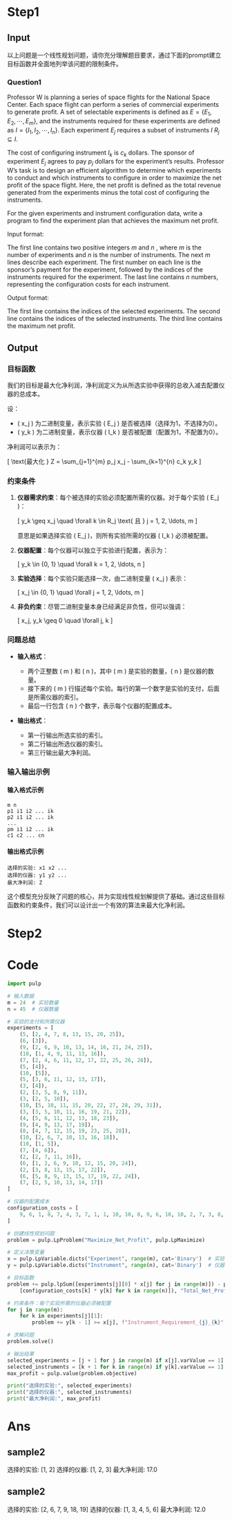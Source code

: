 
# Step1

## Input

以上问题是一个线性规划问题，请你充分理解题目要求，通过下面的prompt建立目标函数并全面地列举该问题的限制条件。

### Question1

Professor W is planning a series of space flights for the National Space Center.
Each space flight can perform a series of commercial experiments to generate profit.
A set of selectable experiments is defined as $E = \{ E_1, E_2, \cdots, E_m \}$, and the instruments required for these experiments are defined as $I = \{ I_1, I_2, \cdots, I_n \}$.
Each experiment $E_j$ requires a subset of instruments $I$ $R_j \subseteq I$.

The cost of configuring instrument  $I_k$  is  $c_k$  dollars.
The sponsor of experiment  $E_j$  agrees to pay  $p_j$  dollars for the experiment’s results.
Professor W’s task is to design an efficient algorithm to determine which experiments to conduct and which instruments to configure in order to maximize the net profit of the space flight.
Here, the net profit is defined as the total revenue generated from the experiments minus the total cost of configuring the instruments.

For the given experiments and instrument configuration data, write a program to find the experiment plan that achieves the maximum net profit.

Input format:

The first line contains two positive integers  $m$  and  $n$ , where  $m$  is the number of experiments and  $n$  is the number of instruments.
The next  $m$  lines describe each experiment.
The first number on each line is the sponsor’s payment for the experiment, followed by the indices of the instruments required for the experiment.
The last line contains  $n$  numbers, representing the configuration costs for each instrument.

Output format:

The first line contains the indices of the selected experiments.
The second line contains the indices of the selected instruments.
The third line contains the maximum net profit.

## Output

### 目标函数

我们的目标是最大化净利润，净利润定义为从所选实验中获得的总收入减去配置仪器的总成本。

设：

- \( x_j \) 为二进制变量，表示实验 \( E_j \) 是否被选择（选择为1，不选择为0）。
- \( y_k \) 为二进制变量，表示仪器 \( I_k \) 是否被配置（配置为1，不配置为0）。

净利润可以表示为：

\[
\text{最大化 } Z = \sum_{j=1}^{m} p_j x_j - \sum_{k=1}^{n} c_k y_k
\]

### 约束条件

1. **仪器需求约束**：每个被选择的实验必须配置所需的仪器。对于每个实验 \( E_j \)：

   \[
   y_k \geq x_j \quad \forall k \in R_j \text{ 且 } j = 1, 2, \ldots, m
   \]

   意思是如果选择实验 \( E_j \)，则所有实验所需的仪器 \( I_k \) 必须被配置。

2. **仪器配置**：每个仪器可以独立于实验进行配置，表示为：

   \[
   y_k \in \{0, 1\} \quad \forall k = 1, 2, \ldots, n
   \]

3. **实验选择**：每个实验只能选择一次，由二进制变量 \( x_j \) 表示：

   \[
   x_j \in \{0, 1\} \quad \forall j = 1, 2, \ldots, m
   \]

4. **非负约束**：尽管二进制变量本身已经满足非负性，但可以强调：

   \[
   x_j, y_k \geq 0 \quad \forall j, k
   \]

### 问题总结

- **输入格式**：
    - 两个正整数 \( m \) 和 \( n \)，其中 \( m \) 是实验的数量，\( n \) 是仪器的数量。
    - 接下来的 \( m \) 行描述每个实验。每行的第一个数字是实验的支付，后面是所需仪器的索引。
    - 最后一行包含 \( n \) 个数字，表示每个仪器的配置成本。

- **输出格式**：
    - 第一行输出所选实验的索引。
    - 第二行输出所选仪器的索引。
    - 第三行输出最大净利润。

### 输入输出示例

#### 输入格式示例

```
m n
p1 i1 i2 ... ik
p2 i1 i2 ... ik
...
pm i1 i2 ... ik
c1 c2 ... cn
```

#### 输出格式示例

```
选择的实验: x1 x2 ...
选择的仪器: y1 y2 ...
最大净利润: Z
```

这个模型充分反映了问题的核心，并为实现线性规划解提供了基础。通过这些目标函数和约束条件，我们可以设计出一个有效的算法来最大化净利润。

# Step2

# Code

```python
import pulp

# 输入数据
m = 24  # 实验数量
n = 45  # 仪器数量

# 实验的支付和所需仪器
experiments = [
    (5, [2, 4, 7, 8, 13, 15, 20, 25]),
    (6, [3]),
    (9, [2, 6, 9, 10, 13, 14, 16, 21, 24, 25]),
    (10, [1, 4, 9, 11, 13, 16]),
    (7, [2, 4, 6, 11, 12, 17, 22, 25, 26, 28]),
    (5, [4]),
    (10, [5]),
    (5, [3, 6, 11, 12, 13, 17]),
    (3, [4]),
    (2, [3, 5, 8, 9, 11]),
    (3, [2, 5, 10]),
    (10, [5, 10, 11, 15, 20, 22, 27, 28, 29, 31]),
    (3, [3, 5, 10, 11, 16, 19, 21, 22]),
    (4, [5, 6, 11, 12, 13, 18, 23]),
    (9, [4, 9, 13, 17, 19]),
    (8, [4, 7, 12, 15, 19, 23, 25, 28]),
    (10, [2, 6, 7, 10, 13, 16, 18]),
    (10, [1, 5]),
    (7, [4, 6]),
    (2, [2, 7, 11, 16]),
    (6, [1, 2, 6, 9, 10, 12, 15, 20, 24]),
    (2, [3, 8, 13, 15, 17, 22]),
    (6, [5, 8, 9, 13, 15, 17, 19, 22, 24]),
    (7, [2, 5, 10, 13, 14, 17])
]

# 仪器的配置成本
configuration_costs = [
    9, 6, 1, 8, 7, 4, 3, 7, 1, 1, 10, 10, 8, 9, 6, 10, 10, 2, 7, 3, 8, 8, 10, 4, 7, 8, 5, 3, 5, 9, 10, 6, 5, 1, 3, 3, 4, 2, 9, 4, 6, 9, 10, 9, 2
]

# 创建线性规划问题
problem = pulp.LpProblem("Maximize_Net_Profit", pulp.LpMaximize)

# 定义决策变量
x = pulp.LpVariable.dicts("Experiment", range(m), cat='Binary')  # 实验选择变量
y = pulp.LpVariable.dicts("Instrument", range(n), cat='Binary')  # 仪器配置变量

# 目标函数
problem += pulp.lpSum([experiments[j][0] * x[j] for j in range(m)]) - pulp.lpSum(
    [configuration_costs[k] * y[k] for k in range(n)]), "Total_Net_Profit"

# 约束条件：每个实验所需的仪器必须被配置
for j in range(m):
    for k in experiments[j][1]:
        problem += y[k - 1] >= x[j], f"Instrument_Requirement_{j}_{k}"

# 求解问题
problem.solve()

# 输出结果
selected_experiments = [j + 1 for j in range(m) if x[j].varValue == 1]
selected_instruments = [k + 1 for k in range(n) if y[k].varValue == 1]
max_profit = pulp.value(problem.objective)

print("选择的实验:", selected_experiments)
print("选择的仪器:", selected_instruments)
print("最大净利润:", max_profit)

```

# Ans

## sample2

选择的实验: [1, 2]
选择的仪器: [1, 2, 3]
最大净利润: 17.0

## sample2

选择的实验: [2, 6, 7, 9, 18, 19]
选择的仪器: [1, 3, 4, 5, 6]
最大净利润: 12.0
